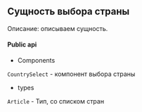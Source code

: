 ## Сущность выбора страны

Описание:
описываем сущность.

#### Public api

- Components

`CountrySelect` - компонент выбора страны

- types

`Article` - Тип, со списком стран

